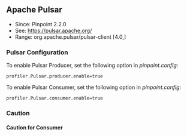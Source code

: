 ## Apache Pulsar
* Since: Pinpoint 2.2.0
* See: https://pulsar.apache.org/
* Range: org.apache.pulsar/pulsar-client [4.0,]

### Pulsar Configuration
To enable Pulsar Producer, set the following option in *pinpoint.config*:
```
profiler.Pulsar.producer.enable=true
```

To enable Pulsar Consumer, set the following option in *pinpoint.config*:
```
profiler.Pulsar.consumer.enable=true
```
### Caution
#### Caution for Consumer